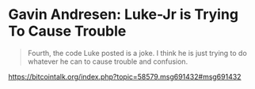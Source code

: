 # Gavin Andresen: Luke-Jr is Trying To Cause Trouble

> Fourth, the code Luke posted is a joke. I think he is just trying to do whatever he can to cause trouble and confusion.

https://bitcointalk.org/index.php?topic=58579.msg691432#msg691432

